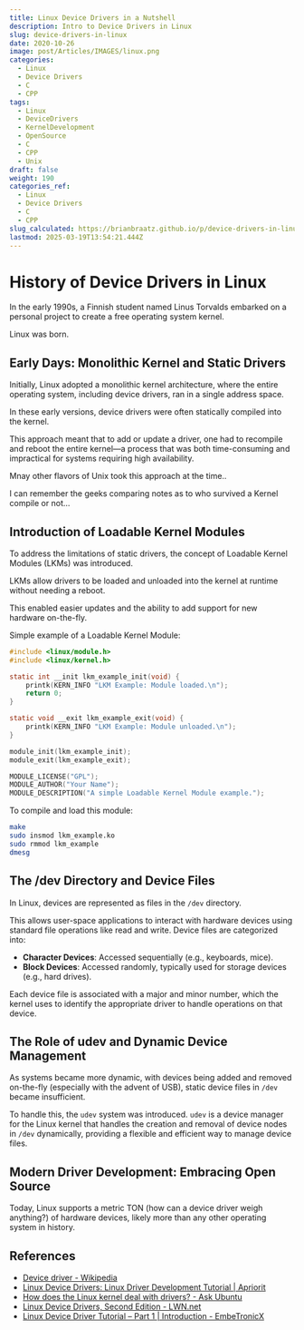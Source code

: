 ```yaml
---
title: Linux Device Drivers in a Nutshell
description: Intro to Device Drivers in Linux
slug: device-drivers-in-linux
date: 2020-10-26
image: post/Articles/IMAGES/linux.png
categories:
  - Linux
  - Device Drivers
  - C
  - CPP
tags:
  - Linux
  - DeviceDrivers
  - KernelDevelopment
  - OpenSource
  - C
  - CPP
  - Unix
draft: false
weight: 190
categories_ref:
  - Linux
  - Device Drivers
  - C
  - CPP
slug_calculated: https://brianbraatz.github.io/p/device-drivers-in-linux
lastmod: 2025-03-19T13:54:21.444Z
---
```

# History of Device Drivers in Linux

In the early 1990s, a Finnish student named Linus Torvalds embarked on a personal project to create a free operating system kernel.

Linux was born.

## Early Days: Monolithic Kernel and Static Drivers

Initially, Linux adopted a monolithic kernel architecture, where the entire operating system, including device drivers, ran in a single address space.

In these early versions, device drivers were often statically compiled into the kernel.

This approach meant that to add or update a driver, one had to recompile and reboot the entire kernel—a process that was both time-consuming and impractical for systems requiring high availability.

Mnay other flavors of Unix took this approach at the time..

I can remember the geeks comparing notes as to who survived a Kernel compile or not...

## Introduction of Loadable Kernel Modules

To address the limitations of static drivers, the concept of Loadable Kernel Modules (LKMs) was introduced.

LKMs allow drivers to be loaded and unloaded into the kernel at runtime without needing a reboot.

This enabled easier updates and the ability to add support for new hardware on-the-fly.

Simple example of a Loadable Kernel Module:

```c
#include <linux/module.h>
#include <linux/kernel.h>

static int __init lkm_example_init(void) {
    printk(KERN_INFO "LKM Example: Module loaded.\n");
    return 0;
}

static void __exit lkm_example_exit(void) {
    printk(KERN_INFO "LKM Example: Module unloaded.\n");
}

module_init(lkm_example_init);
module_exit(lkm_example_exit);

MODULE_LICENSE("GPL");
MODULE_AUTHOR("Your Name");
MODULE_DESCRIPTION("A simple Loadable Kernel Module example.");
```

To compile and load this module:

```bash
make
sudo insmod lkm_example.ko
sudo rmmod lkm_example
dmesg
```

## The /dev Directory and Device Files

In Linux, devices are represented as files in the `/dev` directory.

This allows user-space applications to interact with hardware devices using standard file operations like read and write. Device files are categorized into:

* **Character Devices**: Accessed sequentially (e.g., keyboards, mice).
* **Block Devices**: Accessed randomly, typically used for storage devices (e.g., hard drives).

Each device file is associated with a major and minor number, which the kernel uses to identify the appropriate driver to handle operations on that device.

## The Role of udev and Dynamic Device Management

As systems became more dynamic, with devices being added and removed on-the-fly (especially with the advent of USB), static device files in `/dev` became insufficient.

To handle this, the `udev` system was introduced. `udev` is a device manager for the Linux kernel that handles the creation and removal of device nodes in `/dev` dynamically, providing a flexible and efficient way to manage device files.

## Modern Driver Development: Embracing Open Source

Today, Linux supports a metric TON (how can a device driver weigh anything?)  of hardware devices, likely more than any other operating system in history.

<!-- 
This support is largely due to its open-source nature, encouraging collaboration from developers worldwide. 

The modern approach to driver development in Linux emphasizes:

- **Modularity**: Encouraging the development of drivers as modules that can be loaded and unloaded as needed.
- **Community Collaboration**: Leveraging the collective expertise of the global developer community to improve and maintain drivers.
- **Adherence to Standards**: Following established kernel interfaces and coding standards to ensure compatibility and stability.

## Conclusion

The journey of device drivers in Linux reflects the broader evolution of the operating system itself—from a simple, monolithic design to a modular, dynamic, and highly versatile platform. This progression has been driven by a commitment to flexibility, performance, and the collaborative spirit of the open-source community.
-->

## References

* [Device driver - Wikipedia](https://en.wikipedia.org/wiki/Device_driver)
* [Linux Device Drivers: Linux Driver Development Tutorial | Apriorit](https://www.apriorit.com/dev-blog/195-simple-driver-for-linux-os)
* [How does the Linux kernel deal with drivers? - Ask Ubuntu](https://askubuntu.com/questions/863521/how-does-the-linux-kernel-deal-with-drivers)
* [Linux Device Drivers, Second Edition - LWN.net](https://lwn.net/Kernel/LDD2/)
* [Linux Device Driver Tutorial – Part 1 | Introduction - EmbeTronicX](https://embetronicx.com/tutorials/linux/device-drivers/linux-device-driver-part-1-introduction/)
